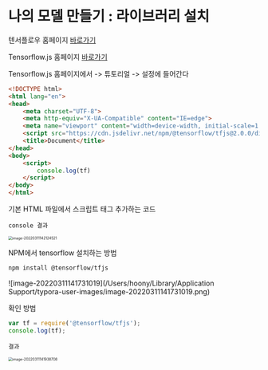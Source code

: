 # 나의 모델 만들기 : 라이브러리 설치

텐서플로우 홈페이지 [바로가기](https://www.tensorflow.org/?hl=ko)

Tensorflow.js 홈페이지 [바로가기](https://www.tensorflow.org/js/?hl=ko)



Tensorflow.js 홈페이지에서 -> 튜토리얼 -> 설정에 들어간다

```html
<!DOCTYPE html>
<html lang="en">
<head>
    <meta charset="UTF-8">
    <meta http-equiv="X-UA-Compatible" content="IE=edge">
    <meta name="viewport" content="width=device-width, initial-scale=1.0">
    <script src="https://cdn.jsdelivr.net/npm/@tensorflow/tfjs@2.0.0/dist/tf.min.js"></script>
    <title>Document</title>
</head>
<body>
    <script>
        console.log(tf)
    </script>
</body>
</html>
```

기본 HTML 파일에서 스크립트 태그 추가하는 코드

`console 결과`

<img src="/Users/hoony/Library/Application Support/typora-user-images/image-20220311142124521.png" alt="image-20220311142124521" style="zoom:50%;" />



NPM에서 tensorflow 설치하는 방법

```bash
npm install @tensorflow/tfjs
```

![image-20220311141731019](/Users/hoony/Library/Application Support/typora-user-images/image-20220311141731019.png)

확인 방법

```js
var tf = require('@tensorflow/tfjs');
console.log(tf);
```

`결과`

<img src="/Users/hoony/Library/Application Support/typora-user-images/image-20220311141938708.png" alt="image-20220311141938708" style="zoom:50%;" />